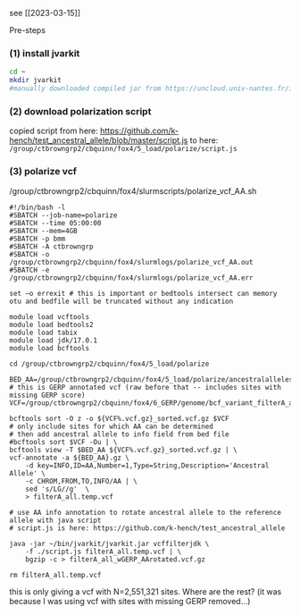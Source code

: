 see [[2023-03-15]] 

Pre-steps

### (1) install jvarkit
```bash
cd ~
mkdir jvarkit
#manually downloaded compiled jar from https://uncloud.univ-nantes.fr/index.php/s/4sL77oWR2BFzSBH and moved to farm folder with winscp
```
### (2) download polarization script

copied script from here:
https://github.com/k-hench/test_ancestral_allele/blob/master/script.js
to here: `/group/ctbrowngrp2/cbquinn/fox4/5_load/polarize/script.js`

### (3) polarize vcf

/group/ctbrowngrp2/cbquinn/fox4/slurmscripts/polarize_vcf_AA.sh
```shell
#!/bin/bash -l
#SBATCH --job-name=polarize
#SBATCH --time 05:00:00
#SBATCH --mem=4GB
#SBATCH -p bmm
#SBATCH -A ctbrowngrp
#SBATCH -o /group/ctbrowngrp2/cbquinn/fox4/slurmlogs/polarize_vcf_AA.out
#SBATCH -e /group/ctbrowngrp2/cbquinn/fox4/slurmlogs/polarize_vcf_AA.err

set –o errexit # this is important or bedtools intersect can memory otu and bedfile will be truncated without any indication

module load vcftools
module load bedtools2
module load tabix
module load jdk/17.0.1
module load bcftools

cd /group/ctbrowngrp2/cbquinn/fox4/5_load/polarize

BED_AA=/group/ctbrowngrp2/cbquinn/fox4/5_load/polarize/ancestralalleles.bed.gz
# this is GERP annotated vcf (raw before that -- includes sites with missing GERP score)
VCF=/group/ctbrowngrp2/cbquinn/fox4/6_GERP/genome/bcf_variant_filterA_ac1.dp3.mis20_n34_masked_wGERP.vcf.gz

bcftools sort -O z -o ${VCF%.vcf.gz}_sorted.vcf.gz $VCF
# only include sites for which AA can be determined
# then add ancestral allele to info field from bed file
#bcftools sort $VCF -Ou | \
bcftools view -T $BED_AA ${VCF%.vcf.gz}_sorted.vcf.gz | \
vcf-annotate -a ${BED_AA}.gz \
	-d key=INFO,ID=AA,Number=1,Type=String,Description='Ancestral Allele' \
	-c CHROM,FROM,TO,INFO/AA | \
	sed 's/LG//g'  \
	> filterA_all.temp.vcf

# use AA info annotation to rotate ancestral allele to the reference allele with java script
# script.js is here: https://github.com/k-hench/test_ancestral_allele

java -jar ~/bin/jvarkit/jvarkit.jar vcffilterjdk \
	-f ./script.js filterA_all.temp.vcf | \
	bgzip -c > filterA_all_wGERP_AArotated.vcf.gz

rm filterA_all.temp.vcf
```

this is only giving a vcf with  N=2,551,321 sites. Where are the rest? (it was because I was using vcf with sites with missing GERP removed...)